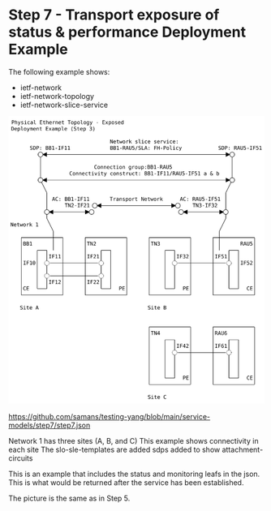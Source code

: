 # Step 7 - Transport exposure of status & performance Deployment Example

The following example shows:

- ietf-network
- ietf-network-topology
- ietf-network-slice-service

![step7 Figure](https://github.com/samans/testing-yang/blob/main/service-models/step7/step7-diagram1.svg)

https://github.com/samans/testing-yang/blob/main/service-models/step7/step7.json

Network 1 has three sites (A, B, and C)
This example shows connectivity in each site
The slo-sle-templates are added
sdps added to show attachment-circuits

This is an example that includes the status and monitoring leafs in the json.  This is what would be returned after the service has been established.

The picture is the same as in Step 5.
